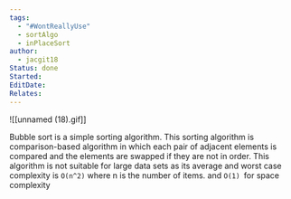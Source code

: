 ```yaml
---
tags:
  - "#WontReallyUse"
  - sortAlgo
  - inPlaceSort
author:
  - jacgit18
Status: done
Started: 
EditDate: 
Relates:
---
```


![[unnamed (18).gif]]

Bubble sort is a simple sorting algorithm. This sorting algorithm is comparison-based algorithm in which each pair of adjacent elements is compared and the elements are swapped if they are not in order. This algorithm is not suitable for large data sets as its average and worst case complexity is `Ο(n^2)` where n is the number of items. and `O(1) `for space complexity